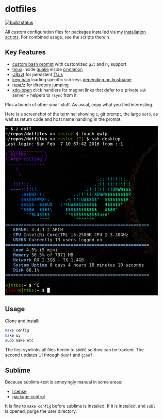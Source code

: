 # dotfiles
[![build status](https://secure.travis-ci.org/clux/dotfiles.svg)](http://travis-ci.org/clux/dotfiles)

All custom configuration files for packages installed via my [installation scripts](https://github.com/clux/dotclux). For combined usage, see the scripts therein.

## Key Features

- [custom bash prompt](https://github.com/clux/dotfiles/blob/master/.bash_prompt) with customized `git` and `hg` support
- [tmux](https://wiki.archlinux.org/index.php/tmux) inside [guake](https://wiki.archlinux.org/index.php/Guake) inside [cinnamon](https://wiki.archlinux.org/index.php/cinnamon)
- [URxvt](https://wiki.archlinux.org/index.php/rxvt-unicode) for persistent [TUIs](https://en.wikipedia.org/wiki/Text-based_user_interface)
- [keychain](https://wiki.archlinux.org/index.php/SSH_keys#Keychain) loading specific ssh keys [depending on hostname](https://github.com/clux/dotfiles/blob/658ffb136167730ba272b03fd57c2be4a0bd2cc9/.bash_profile#L10-L16)
- [rupa/z](https://github.com/rupa/z) for directory jumping
- [xdg-open](https://wiki.archlinux.org/index.php/Xdg-open) click handlers for magnet links that defer to a private `ssh` server + helpers to `rsync` from it

Plus a bunch of other small stuff. As usual, copy what you find interesting.

Here is a screenshot of the terminal showing `z`, git prompt, the large `motd`, as well as return code and host name handling in the prompt.

![terminal style!](https://github.com/clux/dotfiles/raw/master/terminal.png)

## Usage
Clone and install:

```sh
make config
make ui
sudo make etc
```

The first symlinks all files herein to `$HOME` so they can be tracked. The second updates UI through `dconf` and `gconf`.

## Sublime
Because sublime-text is annoyingly manual in some areas:

- [license](https://mail.google.com/mail/u/0/#search/sublime+license/13a942d72a211e81)
- [package control](https://packagecontrol.io/installation)

It is fine to `make config` before sublime is installed. If it is installed, and `subl` is opened, purge the user directory.
